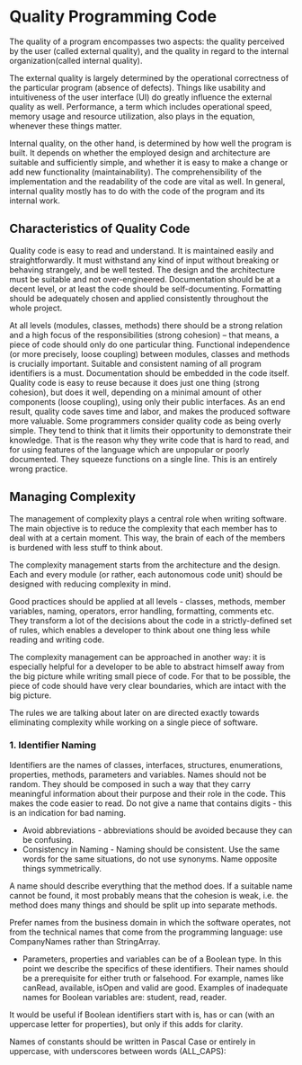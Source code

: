 # Quality Programming Code

The quality of a program encompasses two aspects: the quality perceived by the user (called external quality), and the quality in regard to the internal organization(called internal quality).

The external quality is largely determined by the operational correctness of the particular program (absence of defects). Things like usability and intuitiveness of the user interface (UI) do greatly influence the external quality as well. Performance, a term which includes operational speed, memory usage and resource utilization, also plays in the equation, whenever these things matter.

Internal quality, on the other hand, is determined by how well the program is built. It depends on whether the employed design and architecture are suitable and sufficiently simple, and whether it is easy to make a change or add new functionality (maintainability). The comprehensibility of the implementation and the readability of the code are vital as well. In general, internal quality mostly has to do with the code of the program and its internal work.

## Characteristics of Quality Code

Quality code is easy to read and understand. It is maintained easily and straightforwardly. It must withstand any kind of input without breaking or behaving strangely, and be well tested. The design and the architecture must be suitable and not over-engineered. Documentation should be at a decent level, or at least the code should be self-documenting. Formatting should be adequately chosen and applied consistently throughout the whole project.

At all levels (modules, classes, methods) there should be a strong relation and a high focus of the responsibilities (strong cohesion) – that means, a piece of code should only do one particular thing.
Functional independence (or more precisely, loose coupling) between modules, classes and methods is crucially important. Suitable and consistent naming of all program identifiers is a must. Documentation should be embedded in the code itself.
Quality code is easy to reuse because it does just one thing (strong cohesion), but does it well, depending on a minimal amount of other components (loose coupling), using only their public interfaces. As an end result, quality code saves time and labor, and makes the produced software more valuable.
Some programmers consider quality code as being overly simple. They tend to think that it limits their opportunity to demonstrate their knowledge. That is the reason why they write code that is hard to read, and for using features of the language which are unpopular or poorly documented. They squeeze functions on a single line. This is an entirely wrong practice.

## Managing Complexity

The management of complexity plays a central role when writing software. The main objective is to reduce the complexity that each member has to deal with at a certain moment. This way, the brain of each of the members is burdened with less stuff to think about.

The complexity management starts from the architecture and the design. Each and every module (or rather, each autonomous code unit) should be designed with reducing complexity in mind.

Good practices should be applied at all levels - classes, methods, member variables, naming, operators, error handling, formatting, comments etc. They transform a lot of the decisions about the code in a strictly-defined set of rules, which enables a developer to think about one thing less while reading and writing code.

The complexity management can be approached in another way: it is especially helpful for a developer to be able to abstract himself away from the big picture while writing small piece of code. For that to be possible, the piece of code should have very clear boundaries, which are intact with the big picture.

The rules we are talking about later on are directed exactly towards eliminating complexity while working on a single piece of software.

### 1. Identifier Naming

Identifiers are the names of classes, interfaces, structures, enumerations, properties, methods, parameters and variables. Names should not be random. They should be composed in such a way that they carry meaningful information about their purpose and their role in the code. This makes the code easier to read. Do not give a name that contains digits - this is an indication for bad naming.

- Avoid abbreviations - abbreviations should be avoided because they can be confusing.
- Consistency in Naming - Naming should be consistent. Use the same words for the same situations, do not use synonyms. Name opposite things symmetrically.

A name should describe everything that the method does. If a suitable name cannot be found, it most probably means that the cohesion is weak, i.e. the method does many things and should be split up into separate methods.

Prefer names from the business domain in which the software operates, not from the technical names that come from the programming language: use CompanyNames rather than StringArray.

- Parameters, properties and variables can be of a Boolean type. In this point we describe the specifics of these identifiers.
  Their names should be a prerequisite for either truth or falsehood. For example, names like canRead, available, isOpen and valid are good. Examples of inadequate names for Boolean variables are: student, read, reader.

It would be useful if Boolean identifiers start with is, has or can (with an uppercase letter for properties), but only if this adds for clarity.

Names of constants should be written in Pascal Case or entirely in uppercase, with underscores between words (ALL_CAPS):

